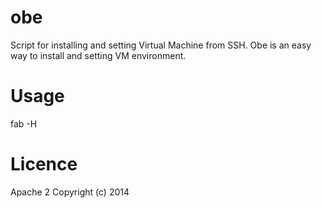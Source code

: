 obe
===
Script for installing and setting Virtual Machine from SSH.
Obe is an easy way to install and setting VM environment.

Usage
===
fab -H <host>

Licence
===

Apache 2 Copyright (c) 2014 